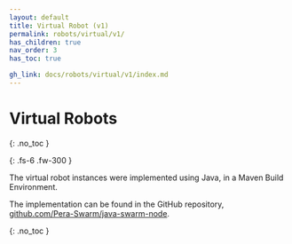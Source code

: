 ```yaml
---
layout: default
title: Virtual Robot (v1)
permalink: robots/virtual/v1/
has_children: true
nav_order: 3
has_toc: true

gh_link: docs/robots/virtual/v1/index.md
---
```


# Virtual Robots
{: .no_toc }

{: .fs-6 .fw-300 }

The virtual robot instances were implemented using Java, in a Maven Build Environment.

The implementation can be found in the GitHub repository, [github.com/Pera-Swarm/java-swarm-node](https://github.com/Pera-Swarm/java-swarm-node).

{: .no_toc }